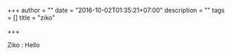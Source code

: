 +++
author = ""
date = "2016-10-02T01:35:21+07:00"
description = ""
tags = []
title = "ziko"

+++

Ziko : Hello
